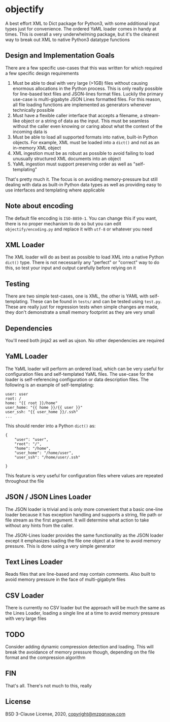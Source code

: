 # objectify

A best effort XML to Dict package for Python3, with some additional input types just for convenience. The ordered YaML loader comes in handy at times. This is overall a very underwhelming package, but it's the cleanest way to break out XML to native Python3 datatype functions

## Design and Implementation Goals

There are a few specific use-cases that this was written for which required a few specific design requirements

1. Must be able to deal with very large (>1GB) files without causing enormous allocations in the Python process. This is only really possible for line-based text files and JSON-lines format files. Luckily the primary use-case is multi-gigabyte JSON Lines formatted files. For this reason, all file loading functions are implemented as generators whenever technically possible
2. Must have a flexible caller interface that accepts a filename, a stream-like object or a string of data as the input. This must be seamless without the caller even knowing or caring about what the context of the incoming data is
3. Must be able to load all supported formats into native, built-in Python objects. For example, XML must be loaded into a `dict()` and not as an in-memory XML object
4. XML ingestion must be as robust as possible to avoid failing to load unusually structured XML documents into an object
5. YaML ingestion must support preserving order as well as "self-templating"

That's pretty much it. The focus is on avoiding memory-pressure but still dealing with data as built-in Python data types as well as providing easy to use interfaces and templating where applicable

## Note about encoding

The default file encoding is `ISO-8859-1`. You can change this if you want, there is no proper mechanism to do so but you can edit `objectify/encoding.py` and replace it with `utf-8` or whatever you need

## XML Loader

The XML loader will do as best as possible to load XML into a native Python `dict()` type. There is not necessarily any "perfect" or "correct" way to do this, so test your input and output carefully before relying on it

## Testing

There are two simple test-cases, one is XML, the other is YAML with self-templating. These can be found in `tests/` and can be tested using `test.py`. These are really just for regression tests when simple changes are made, they don't demonstrate a small memory footprint as they are very small

## Dependencies

You'll need both jinja2 as well as ujson. No other dependencies are required

## YaML Loader

The YaML loader will perform an ordered load, which can be very useful for configuration files and self-templated YaML files. The use-case for the loader is self-referencing configuration or data description files. The following is an example of self-templating:

```
user: user
root: /
home: "{{ root }}/home"
user_home: "{{ home }}/{{ user }}"
user_ssh: "{{ user_home }}/.ssh"
...
```

This should render into a Python `dict()` as:

```
{
	"user": "user",
	"root": "/",
	"home": "/home",
	"user_home": "/home/user",
	"user_ssh": "/home/user/.ssh"

}
```

This feature is very useful for configuration files where values are repeated throughout the file

## JSON / JSON Lines Loader

The JSON loader is trivial and is only more convenient that a basic one-line loader because it has exception handling and supports a string, file path or file stream as the first argument. It will determine what action to take without any hints from the caller.

The JSON-Lines loader provides the same functionality as the JSON loader except it emphasizes loading the file one object at a time to avoid memory pressure. This is done using a very simple generator

## Text Lines Loader

Reads files that are line-based and may contain comments. Also built to avoid memory pressure in the face of multi-gigabyte files

## CSV Loader

There is currently no CSV loader but the approach will be much the same as the Lines Loader, loading a single line at a time to avoid memory pressure with very large files

## TODO

Consider adding dynamic compression detection and loading. This will break the avoidance of memory pressure though, depending on the file format and the compression algorithm

## FIN

That's all. There's not much to this, really

## License

BSD 3-Clause License, 2020, copyright@mzpqnxow.com
